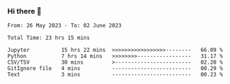 ### Hi there 👋

<!--
**ututono/ututono** is a ✨ _special_ ✨ repository because its `README.md` (this file) appears on your GitHub profile.

Here are some ideas to get you started:

- 🔭 I’m currently working on ...
- 🌱 I’m currently learning ...
- 👯 I’m looking to collaborate on ...
- 🤔 I’m looking for help with ...
- 💬 Ask me about ...
- 📫 How to reach me: ...
- 😄 Pronouns: ...
- ⚡ Fun fact: ...
-->



<!--START_SECTION:waka-->

```text
From: 26 May 2023 - To: 02 June 2023

Total Time: 23 hrs 15 mins

Jupyter          15 hrs 22 mins  >>>>>>>>>>>>>>>>>--------   66.09 %
Python           7 hrs 14 mins   >>>>>>>>-----------------   31.17 %
CSV/TSV          30 mins         >------------------------   02.20 %
GitIgnore file   4 mins          -------------------------   00.29 %
Text             3 mins          -------------------------   00.23 %
```

<!--END_SECTION:waka-->
